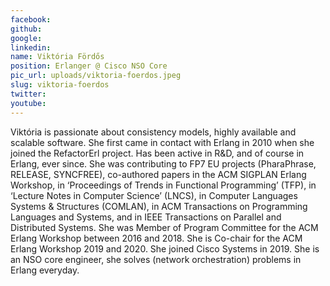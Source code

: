 ```yaml
---
facebook: 
github: 
google: 
linkedin: 
name: Viktória Fördős
position: Erlanger @ Cisco NSO Core
pic_url: uploads/viktoria-foerdos.jpeg
slug: viktoria-foerdos
twitter: 
youtube: 
---
```

<p>Vikt&oacute;ria is passionate about consistency models, highly available and scalable software. She first came in contact with Erlang in 2010 when she joined the RefactorErl project. Has been active in R&amp;D, and of course in Erlang, ever since. She was contributing to FP7 EU projects (PharaPhrase, RELEASE, SYNCFREE), co-authored papers in the ACM SIGPLAN Erlang Workshop, in &lsquo;Proceedings of Trends in Functional Programming&rsquo; (TFP), in &lsquo;Lecture Notes in Computer Science&rsquo; (LNCS), in Computer Languages Systems &amp; Structures (COMLAN), in ACM Transactions on Programming Languages and Systems, and in IEEE Transactions on Parallel and Distributed Systems. She was Member of Program Committee for the ACM Erlang Workshop between 2016 and 2018. She is Co-chair for the ACM Erlang Workshop 2019 and 2020. She joined Cisco Systems in 2019. She is an NSO core engineer, she solves (network orchestration) problems in Erlang everyday.</p>
